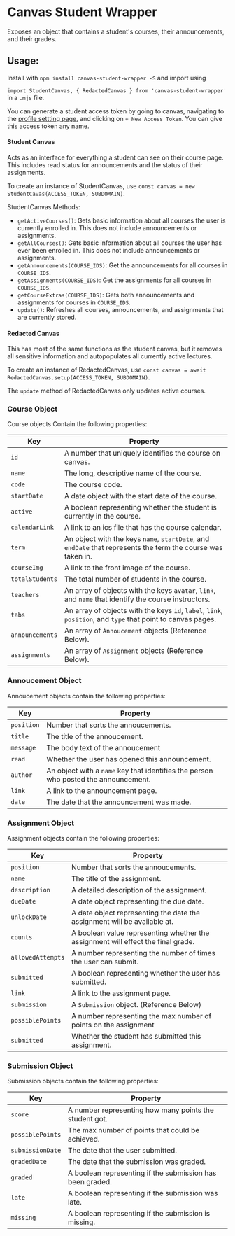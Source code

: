 # Canvas Student Wrapper
Exposes an object that contains a student's courses, their announcements, and their grades.

## Usage:
Install with `npm install canvas-student-wrapper -S` and import using 

`import StudentCanvas, { RedactedCanvas } from 'canvas-student-wrapper'` in a `.mjs` file.

You can generate a student access token by going to canvas, navigating to the [profile settting page](https://q.utoronto.ca/profile/settings), and clicking on `+ New Access Token`. You can give this access token any name.

#### Student Canvas
Acts as an interface for everything a student can see on their course page. This includes read status for announcements and the status of their assignments.

To create an instance of StudentCanvas, use `const canvas = new StudentCavas(ACCESS_TOKEN, SUBDOMAIN)`.

StudentCanvas Methods:
* `getActiveCourses()`: Gets basic information about all courses the user is currently enrolled in. This does not include announcements or assignments.
* `getAllCourses()`: Gets basic information about all courses the user has ever been enrolled in. This does not include announcements or assignments.
* `getAnnouncements(COURSE_IDS)`: Get the announcements for all courses in `COURSE_IDS`.
* `getAssignments(COURSE_IDS)`: Get the assignments for all courses in `COURSE_IDS`.
* `getCourseExtras(COURSE_IDS)`: Gets both announcements and assignments for courses in `COURSE_IDS`.
* `update()`: Refreshes all courses, announcements, and assignments that are currently stored.
#### Redacted Canvas
This has most of the same functions as the student canvas, but it removes all sensitive information and autopopulates all currently active lectures.

To create an instance of RedactedCanvas, use `const canvas = await RedactedCanvas.setup(ACCESS_TOKEN, SUBDOMAIN)`.

The `update` method of RedactedCanvas only updates active courses.

### Course Object
Course objects Contain the following properties:

| Key | Property |
| --- | --- |
| `id` | A number that uniquely identifies the course on canvas. |
| `name` | The long, descriptive name of the course. |
| `code` | The course code. |
| `startDate` | A date object with the start date of the course. |
| `active` | A boolean representing whether the student is currently in the course. |
| `calendarLink` | A link to an ics file that has the course calendar. |
| `term` | An object with the keys `name`, `startDate`, and `endDate` that represents the term the course was taken in. |
| `courseImg` | A link to the front image of the course. |
| `totalStudents` | The total number of students in the course. |
| `teachers` | An array of objects with the keys `avatar`, `link`, and `name` that identify the course instructors. |
| `tabs` | An array of objects with the keys `id`, `label`, `link`, `position`, and `type` that point to canvas pages. |
| `announcements` | An array of `Annoucement` objects (Reference Below). |
| `assignments` | An array of `Assignment` objects (Reference Below). |

### Annoucement Object
Annoucement objects contain the following properties:

| Key | Property |
| --- | --- |
| `position` | Number that sorts the annoucements. |
| `title` | The title of the annoucement. |
| `message` | The body text of the annoucement |
| `read` | Whether the user has opened this announcement. |
| `author` | An object with a `name` key that identifies the person who posted the announcement. |
| `link` | A link to the announcement page. |
| `date` | The date that the announcement was made. |

### Assignment Object
Assignment objects contain the following properties:

| Key | Property |
| --- | --- |
| `position` | Number that sorts the annoucements. |
| `name` | The title of the assignment. |
| `description` | A detailed description of the assignment. |
| `dueDate` | A date object representing the due date. |
| `unlockDate` | A date object representing the date the assignment will be available at. |
| `counts` | A boolean value representing whether the assignment will effect the final grade. |
| `allowedAttempts` | A number representing the number of times the user can submit. |
| `submitted` | A boolean representing whether the user has submitted. |
| `link` | A link to the assignment page. |
| `submission` | A `Submission` object. (Reference Below) |
| `possiblePoints` | A number representing the max number of points on the assignment |
| `submitted` | Whether the student has submitted this assignment. |

### Submission Object
Submission objects contain the following properties:

| Key | Property |
| --- | --- |
| `score` | A number representing how many points the student got. |
| `possiblePoints` | The max number of points that could be achieved. |
| `submissionDate` | The date that the user submitted. |
| `gradedDate` | The date that the submission was graded. |
| `graded` | A boolean representing if the submission has been graded. |
| `late` | A boolean representing if the submission was late. |
| `missing` | A boolean representing if the submission is missing. |
